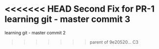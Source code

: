 <<<<<<< HEAD
Second Fix for PR-1
learning git - master commit 3
=======
learning git - master commit 2
>>>>>>> parent of 9e20520... C3
